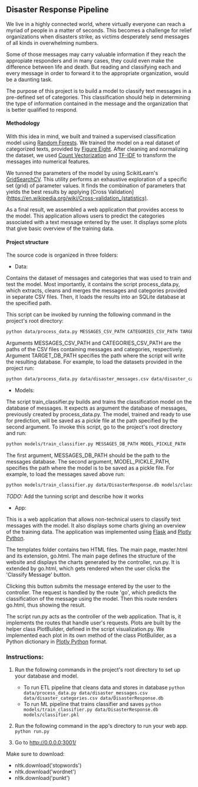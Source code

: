 ## Disaster Response Pipeline

We live in a highly connected world, where virtually everyone can reach a myriad of people in a matter of seconds. 
This becomes a challenge for relief organizations when disasters strike, as victims desperately send messages of 
all kinds in overwhelming numbers. 

Some of those messages may carry valuable information if they reach the appropiate responders and in many cases, 
they could even make the difference between life and death. But reading and classifying each and every message in 
order to forward it to the appropriate organization, would be a daunting task.

The purpose of this project is to build a model to classify text messages in a pre-defined set of categories. 
This classification should help in determining the type of information contained in the message and the organization 
that is better qualified to respond.

#### Methodology

With this idea in mind, we built and trained a supervised classification model using 
[Random Forests](https://en.wikipedia.org/wiki/Random_forest). We trained the model on a real dataset of 
categorized texts, provided by [Figure Eight](https://www.figure-eight.com/). After cleaning and normalizing the 
dataset, we used [Count Vectorization](https://en.wikipedia.org/wiki/Bag-of-words_model) and 
[TF-IDF](https://en.wikipedia.org/wiki/Tf%E2%80%93idf) to transform the messages into numerical features.

We tunned the parameters of the model by using ScikitLearn's 
[GridSearchCV](https://scikit-learn.org/stable/modules/grid_search.html#exhaustive-grid-search). 
This utility performs an exhaustive exploration of a specific set (grid) of parameter values. 
It finds the combination of parameters that yields the best results by applying 
[Cross Validation](https://en.wikipedia.org/wiki/Cross-validation_(statistics).

As a final result, we assembled a web application that provides access to the model. This application allows 
users to predict the categories associated with a text message entered by the user. It displays some plots that
give basic overview of the training data.

#### Project structure

The source code is organized in three folders:

- Data: 

Contains the dataset of messages and categories that was used to train and test the model. 
Most importantly, it contains the script process_data.py, which extracts, cleans and merges the messages 
and categories provided in separate CSV files. Then, it loads the results into an SQLite database at 
the specified path. 

This script can be invoked by running the following command in the project's root directory:

```bash
python data/process_data.py MESSAGES_CSV_PATH CATEGORIES_CSV_PATH TARGET_DB_PATH
```

Arguments MESSAGES_CSV_PATH and CATEGORIES_CSV_PATH are the paths of the CSV files containing messages and categories, 
respectively. Argument TARGET_DB_PATH specifies the path where the script will write the resulting database. 
For example, to load the datasets provided in the project run:

```bash
python data/process_data.py data/disaster_messages.csv data/disaster_categories.csv data/DisasterResponse.db
```

- Models:

The script train_classifier.py builds and trains the classification model on the database of messages. It expects 
as argument the database of messages, previously created by process_data.py. The model, trained and ready to use for 
prediction, will be saved as a pickle file at the path specified by the second argument. To invoke this script, go to 
the project's root directory and run:

```bash
python models/train_classifier.py MESSAGES_DB_PATH MODEL_PICKLE_PATH
```

The first argument, MESSAGES_DB_PATH should be the path to the messages database. The second argument, 
MODEL_PICKLE_PATH, specifies the path where the model is to be saved as a pickle file.
For example, to load the messages saved above run:

```bash
python models/train_classifier.py data/DisasterResponse.db models/classifier.pkl
```

*TODO:* Add the tunning script and describe how it works

- App:

This is a web application that allows non-technical users to classify text messages with the model. It also 
displays some charts giving an overview of the training data. The application was implemented using 
[Flask](https://palletsprojects.com/p/flask/) and [Plotly Python](https://plot.ly/python/).   

The templates folder contains two HTML files. The main page, master.html and its extension, go.html. The main page 
defines the structure of the website and displays the charts generated by the controller, run.py. It is extended 
by go.html, which gets rendered when the user clicks the 'Classify Message' button. 

Clicking this button submits the message entered by the user to the controller. The request is handled by the route 
'go', which predicts the classification of the message using the model. Then this route renders go.html, thus showing 
the result.

The script run.py acts as the controller of the web application. That is, it implements the routes that handle 
user's requests. Plots are built by the helper class PlotBuilder, defined in the script visualization.py. 
We implemented each plot in its own method of the class PlotBuilder, as a Python dictionary in 
[Plotly Python](https://plot.ly/python/) format.






### Instructions:
1. Run the following commands in the project's root directory to set up your database and model.

    - To run ETL pipeline that cleans data and stores in database
        `python data/process_data.py data/disaster_messages.csv data/disaster_categories.csv data/DisasterResponse.db`
    - To run ML pipeline that trains classifier and saves
        `python models/train_classifier.py data/DisasterResponse.db models/classifier.pkl`

2. Run the following command in the app's directory to run your web app.
    `python run.py`

3. Go to http://0.0.0.0:3001/

Make sure to download:

- nltk.download('stopwords')
- nltk.download('wordnet')
- nltk.download('punkt')


